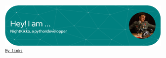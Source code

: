 ![Header](./github-header-image.png)
<sub><samp><a href="https://linktr.ee/NightKikko">My links</a></samp></sub>
